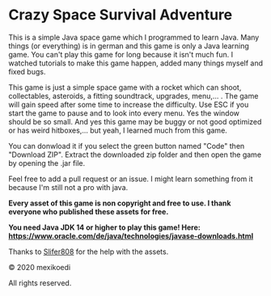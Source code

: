 # Crazy Space Survival Adventure

This is a simple Java space game which I programmed to learn Java. 
Many things (or everything) is in german and this game is only a Java learning game. 
You can't play this game for long because it isn't much fun. I watched tutorials to make this game happen, added many things myself and fixed bugs. 


This game is just a simple space game with a rocket which can shoot, collectables, asteroids, a fitting soundtrack, upgrades, menu,... . 
The game will gain speed after some time to increase the difficulty.
Use ESC if you start the game to pause and to look into every menu. 
Yes the window should be so small.
And yes this game may be buggy or not good optimized or has weird hitboxes,... but yeah, I learned much from this game.


You can donwload it if you select the green button named "Code" then "Download ZIP". Extract the downloaded zip folder and then open the game by opening the .jar file.


Feel free to add a pull request or an issue. I might learn something from it because I'm still not a pro with java.


**Every asset of this game is non copyright and free to use. I thank everyone who published these assets for free.**

**You need Java JDK 14 or higher to play this game! Here: https://www.oracle.com/de/java/technologies/javase-downloads.html**

Thanks to [Slifer808](https://steamcommunity.com/profiles/76561198347469960) for the help with the assets.

© 2020 mexikoedi 

All rights reserved.

